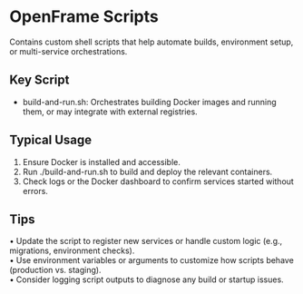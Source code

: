 # OpenFrame Scripts

Contains custom shell scripts that help automate builds, environment setup, or multi-service orchestrations.

## Key Script
- build-and-run.sh: Orchestrates building Docker images and running them, or may integrate with external registries.  

## Typical Usage
1. Ensure Docker is installed and accessible.  
2. Run ./build-and-run.sh to build and deploy the relevant containers.  
3. Check logs or the Docker dashboard to confirm services started without errors.

## Tips
• Update the script to register new services or handle custom logic (e.g., migrations, environment checks).  
• Use environment variables or arguments to customize how scripts behave (production vs. staging).  
• Consider logging script outputs to diagnose any build or startup issues.